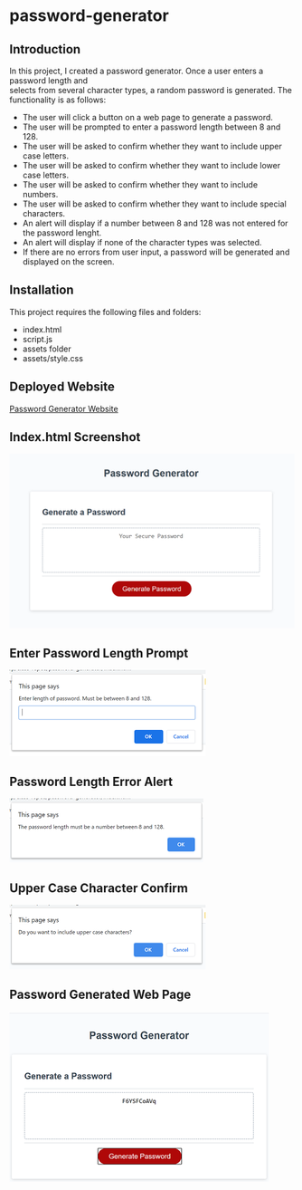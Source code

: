 # password-generator

## Introduction

In this project, I created a password generator. Once a user enters a password length and  
selects from several character types, a random password is generated. The functionality is as follows:

* The user will click a button on a web page to generate a password.
* The user will be prompted to enter a password length between 8 and 128.
* The user will be asked to confirm whether they want to include upper case letters.
* The user will be asked to confirm whether they want to include lower case letters.
* The user will be asked to confirm whether they want to include numbers.
* The user will be asked to confirm whether they want to include special characters.
* An alert will display if a number between 8 and 128 was not entered for the password lenght.
* An alert will display if none of the character types was selected.
* If there are no errors from user input, a password will be generated and displayed on the screen.

## Installation

This project requires the following files and folders:

* index.html
* script.js
* assets folder
* assets/style.css

## Deployed Website

[Password Generator Website](https://johannaleal.github.io/password-generator/)

## Index.html Screenshot

![Github Logo](Assets/images/main-page.png)

## Enter Password Length Prompt

![Github Logo](Assets/images/enter-pwd-length.PNG)

## Password Length Error Alert

![Github Logo](Assets/images/pwd-length-error-msg.PNG)

## Upper Case Character Confirm

![Github Logo](Assets/images/upper-case-prompt.PNG)

## Password Generated Web Page

![Github Logo](Assets/images/password-generated.PNG)
